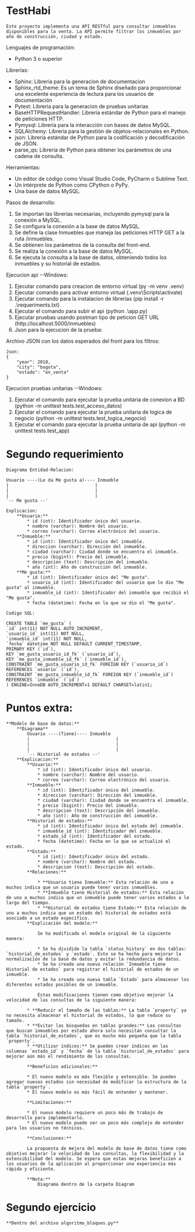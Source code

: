 # TestHabi
    Este proyecto implementa una API RESTful para consultar inmuebles disponibles para la venta. La API permite filtrar los inmuebles por año de construcción, ciudad y estado.

Lenguajes de programación:

  * Python 3 o superior

Librerías:

   * Sphinx: Libreria para la generacion de documentacion
   * Sphinx_rtd_theme: Es un tema de Sphinx diseñado para proporcionar una excelente experiencia de lectura para los usuarios de documentación   
   * Pytest: Libreria para la generacion de pruebas unitarias 
   * BaseHTTPRequestHandler: Librería estándar de Python para el manejo de peticiones HTTP.
   * Pymysql: Librería para la interacción con bases de datos MySQL.
   * SQLAlchemy: Librería para la gestión de objetos-relacionales en Python.
   * json: Librería estándar de Python para la codificación y decodificación de JSON.
   * parse_qs: Librería de Python para obtener los parámetros de una cadena de consulta.

Herramientas:

  * Un editor de código como Visual Studio Code, PyCharm o Sublime Text.
  * Un intérprete de Python como CPython o PyPy.
  * Una base de datos MySQL.

Pasos de desarrollo: 

  1. Se importan las librerías necesarias, incluyendo pymysql para la conexión a MySQL.
  2. Se configura la conexión a la base de datos MySQL.
  3. Se define la clase Inmuebles que maneja las peticiones HTTP GET a la ruta /inmuebles.
  4. Se obtienen los parámetros de la consulta del front-end.
  5. Se realiza la conexión a la base de datos MySQL.
  6. Se ejecuta la consulta a la base de datos, obteniendo todos los inmuebles y su historial de estados.

Ejecucion api --Windows:
  1. Ejecutar comando para creacion de entorno virtual (py -m venv .venv) 
  2. Ejecutar comando para activar entorno virtual (.venv\Scripts\activate)
  3. Ejecutar comando para la instalacion de librerias (pip install -r .\requeriments.txt)
  4. Ejecutar el comando para subir el api (python .\app.py)
  5. Ejecutar pruebas usando postman tipo de peticion GET URL (http://localhost:5000/inmuebles)
  6. Json para la ejecucion de la prueba:

Archivo JSON con los datos esperados del front para los filtros:

    Json:
    {
        "year": 2018,
        "city": "bogota",
        "estado": "en_venta"
    }
   
Ejecucion pruebas unitarias --Windows:
  1. Ejecutar el comando para ejecutar la prueba unitaria de conexion a BD (python -m unittest tests.test_acceso_datos)
  2. Ejecutar el comando para ejecutar la prueba unitaria de logica de negocio (python -m unittest tests.test_logica_negocio)
  3. Ejecutar el comando para ejecutar la prueba unitaria de api (python -m unittest tests.test_app)


# Segundo requerimiento
    Diagrama Entidad-Relacion:

    Usuario ----(Le da Me gusta a)---- Inmueble
    |                                 |
    |                                 |
    |                                 |
    `-- Me gusta --'

    Explicacion:
        **Usuario:**
            * id (int): Identificador único del usuario.
            * nombre (varchar): Nombre del usuario.
            * correo (varchar): Correo electrónico del usuario.
        **Inmueble:**
            * id (int): Identificador único del inmueble.
            * direccion (varchar): Dirección del inmueble.
            * ciudad (varchar): Ciudad donde se encuentra el inmueble.
            * precio (bigint): Precio del inmueble.
            * descripcion (text): Descripción del inmueble.
            * año (int): Año de construcción del inmueble.
        **Me gusta:**
            * id (int): Identificador único del "Me gusta".
            * usuario_id (int): Identificador del usuario que le dio "Me gusta" al inmueble.
            * inmueble_id (int): Identificador del inmueble que recibió el "Me gusta".
            * fecha (datetime): Fecha en la que se dio el "Me gusta".

    Codigo SQL:

    CREATE TABLE `me_gusta` (
    `id` int(11) NOT NULL AUTO_INCREMENT,
    `usuario_id` int(11) NOT NULL,
    `inmueble_id` int(11) NOT NULL,
    `fecha` datetime NOT NULL DEFAULT CURRENT_TIMESTAMP,
    PRIMARY KEY (`id`),
    KEY `me_gusta_usuario_id_fk` (`usuario_id`),
    KEY `me_gusta_inmueble_id_fk` (`inmueble_id`),
    CONSTRAINT `me_gusta_usuario_id_fk` FOREIGN KEY (`usuario_id`) REFERENCES `usuario` (`id`),
    CONSTRAINT `me_gusta_inmueble_id_fk` FOREIGN KEY (`inmueble_id`) REFERENCES `inmueble` (`id`)
    ) ENGINE=InnoDB AUTO_INCREMENT=1 DEFAULT CHARSET=latin1;

# Puntos extra: 
    **Modelo de base de datos:**
        **Diagrama**
            Usuario ----(Tiene)---- Inmueble
            |                                 |
            |                                 |
            |                                 |
            `-- Historial de estados --'
        **Explicacion:**
            **Usuario:**
                * id (int): Identificador único del usuario.
                * nombre (varchar): Nombre del usuario.
                * correo (varchar): Correo electrónico del usuario.
            **Inmueble:**
                * id (int): Identificador único del inmueble.
                * direccion (varchar): Dirección del inmueble.
                * ciudad (varchar): Ciudad donde se encuentra el inmueble.
                * precio (bigint): Precio del inmueble.
                * descripcion (text): Descripción del inmueble.
                * año (int): Año de construcción del inmueble.
            **Historial de estados:**
                * id (int): Identificador único del estado del inmueble.
                * inmueble_id (int): Identificador del inmueble.
                * estado_id (int): Identificador del estado.
                * fecha (datetime): Fecha en la que se actualizó el estado.
            **Estado:**
                * id (int): Identificador único del estado.
                * nombre (varchar): Nombre del estado.
                * descripcion (text): Descripción del estado.
            **Relaciones:**

                * **Usuario tiene Inmueble:** Esta relación de uno a muchos indica que un usuario puede tener varios inmuebles.
                * **Inmueble tiene Historial de estados:** Esta relación de uno a muchos indica que un inmueble puede tener varios estados a lo largo del tiempo.
                * **Historial de estados tiene Estado:** Esta relación de uno a muchos indica que un estado del historial de estados está asociado a un estado específico.
            **Explicación del modelo:**

                Se ha modificado el modelo original de la siguiente manera:

                * Se ha dividido la tabla `status_history` en dos tablas: `historial_de_estados` y `estado`. Esto se ha hecho para mejorar la normalización de la base de datos y evitar la redundancia de datos.
                * Se ha creado una nueva relación `Inmueble tiene Historial de estados` para registrar el historial de estados de un inmueble.
                * Se ha creado una nueva tabla `Estado` para almacenar los diferentes estados posibles de un inmueble.

                Estas modificaciones tienen como objetivo mejorar la velocidad de las consultas de la siguiente manera:

            * **Reducir el tamaño de las tablas:** La tabla `property` ya no necesita almacenar el historial de estados, lo que reduce su tamaño.
            * **Evitar las búsquedas en tablas grandes:** Las consultas que buscan inmuebles por estado ahora solo necesitan consultar la tabla `historial_de_estados`, que es mucho más pequeña que la tabla `property`.
            * **Utilizar índices:** Se pueden crear índices en las columnas `estado_id` y `fecha` de la tabla `historial_de_estados` para mejorar aún más el rendimiento de las consultas.

            **Beneficios adicionales:**

            * El nuevo modelo es más flexible y extensible. Se pueden agregar nuevos estados sin necesidad de modificar la estructura de la tabla `property`.
            * El nuevo modelo es más fácil de entender y mantener.

            **Limitaciones:**

            * El nuevo modelo requiere un poco más de trabajo de desarrollo para implementarlo.
            * El nuevo modelo puede ser un poco más complejo de entender para los usuarios no técnicos.

            **Conclusiones:**

            La propuesta de mejora del modelo de base de datos tiene como objetivo mejorar la velocidad de las consultas, la flexibilidad y la extensibilidad del modelo. Se espera que estas mejoras beneficien a los usuarios de la aplicación al proporcionar una experiencia más rápida y eficiente.

            **Nota:**
                Diagrama dentro de la carpeta Diagram
# Segundo ejercicio 

    **Dentro del archivo algoritmo_bloques.py**